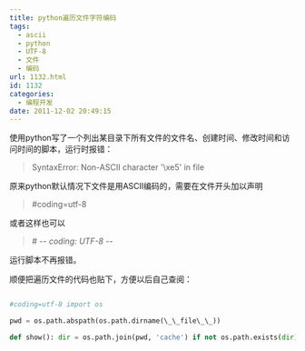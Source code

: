 ```yaml
---
title: python遍历文件字符编码
tags:
  - ascii
  - python
  - UTF-8
  - 文件
  - 编码
url: 1132.html
id: 1132
categories:
  - 编程开发
date: 2011-12-02 20:49:15
---
```


使用python写了一个列出某目录下所有文件的文件名、创建时间、修改时间和访问时间的脚本，运行时报错：  

> SyntaxError: Non-ASCII character '\\xe5' in file

原来python默认情况下文件是用ASCII编码的，需要在文件开头加以声明  

> #coding=utf-8

或者这样也可以  

> \# -*- coding: UTF-8 -*-

运行脚本不再报错。  

顺便把遍历文件的代码也贴下，方便以后自己查阅：  

```python  

#coding=utf-8 import os  

pwd = os.path.abspath(os.path.dirname(\_\_file\_\_))  

def show(): dir = os.path.join(pwd, 'cache') if not os.path.exists(dir): print 'folder not exist' return \[\] list = os.listdir(dir) result = \[\] for line in list: filepath = os.path.join(dir, line) if os.path.isfile(filepath): info = os.stat(filepath) ctime = info.st\_ctime mtime = info.st\_mtime atime = info.st_atime o = {} o\['ctime'\] = ctime * 1000 o\['mtime'\] = mtime * 1000 o\['atime'\] = atime * 1000 o\['filename'\] = line result.append(o) print result return result \\n```